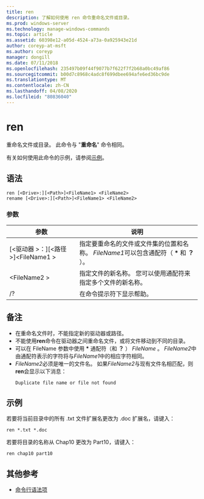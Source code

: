 ```yaml
---
title: ren
description: 了解如何使用 ren 命令重命名文件或目录。
ms.prod: windows-server
ms.technology: manage-windows-commands
ms.topic: article
ms.assetid: 60398e12-a05d-4524-a73a-0a925943e21d
author: coreyp-at-msft
ms.author: coreyp
manager: dongill
ms.date: 07/11/2018
ms.openlocfilehash: 235497b09f44f9077b7f622f7f2b68a0bc49af86
ms.sourcegitcommit: b00d7c8968c4adc8f699dbee694afe6ed36bc9de
ms.translationtype: MT
ms.contentlocale: zh-CN
ms.lasthandoff: 04/08/2020
ms.locfileid: "80836040"
---
```

# <a name="ren"></a>ren

重命名文件或目录。 此命令与 "**重命名**" 命令相同。

有关如何使用此命令的示例，请参阅[示例](#BKMK_examples)。

## <a name="syntax"></a>语法

```
ren [<Drive>:][<Path>]<FileName1> <FileName2>
rename [<Drive>:][<Path>]<FileName1> <FileName2>
```

### <a name="parameters"></a>参数

|参数|说明|
|---------|-----------|
|[\<驱动器 >：][\<路径 >]\<FileName1 >|指定要重命名的文件或文件集的位置和名称。 *FileName1*可以包含通配符（ **&#42;** 和 **？** ）。|
|\<FileName2 >|指定文件的新名称。 您可以使用通配符来指定多个文件的新名称。|
|/?|在命令提示符下显示帮助。|

## <a name="remarks"></a>备注

- 在重命名文件时，不能指定新的驱动器或路径。
- 不能使用**ren**命令在驱动器之间重命名文件，或将文件移动到不同的目录。
- 可以在 FileName 参数中使用 **&#42;** 通配符（和 **？** ） *FileName* 。 *FileName2*中由通配符表示的字符将与*FileName1*中的相应字符相同。
- *FileName2*必须是唯一的文件名。 如果*FileName2*与现有文件名相匹配，则**ren**会显示以下消息：  
  ```
  Duplicate file name or file not found
  ```

## <a name="examples"></a><a name="BKMK_examples"></a>示例

若要将当前目录中的所有 .txt 文件扩展名更改为 .doc 扩展名，请键入：
```
ren *.txt *.doc 
```
若要将目录的名称从 Chap10 更改为 Part10，请键入：
```
ren chap10 part10 
```

## <a name="additional-references"></a>其他参考

- [命令行语法项](command-line-syntax-key.md)